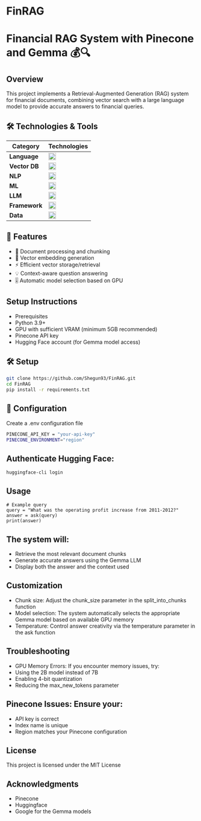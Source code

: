 # FinRAG
# Financial RAG System with Pinecone and Gemma 💰🔍

## Overview

This project implements a Retrieval-Augmented Generation (RAG) system for financial documents, combining vector search with a large language model to provide accurate answers to financial queries.

## 🛠️ Technologies & Tools

| Category       | Technologies                                                                 |
|----------------|-----------------------------------------------------------------------------|
| **Language**   | <img src="https://img.shields.io/badge/Python-3776AB?logo=python&logoColor=white" height="20"> |
| **Vector DB**  | <img src="https://img.shields.io/badge/Pinecone-430098?logo=pinecone&logoColor=white" height="20"> |
| **NLP**        | <img src="https://img.shields.io/badge/spaCy-09A3D5?logo=spacy&logoColor=white" height="20"> |
| **ML**         | <img src="https://img.shields.io/badge/PyTorch-EE4C2C?logo=pytorch&logoColor=white" height="20"> |
| **LLM**        | <img src="https://img.shields.io/badge/Gemma-FFD166?logo=google&logoColor=white" height="20"> |
| **Framework**  | <img src="https://img.shields.io/badge/Hugging%20Face-FFD21F?logo=huggingface&logoColor=black" height="20"> |
| **Data**       | <img src="https://img.shields.io/badge/Pandas-150458?logo=pandas&logoColor=white" height="20"> |

## 🚀 Features

- 📄 Document processing and chunking
- 🔢 Vector embedding generation
- ⚡ Efficient vector storage/retrieval
- 💡 Context-aware question answering
- 🎚️ Automatic model selection based on GPU

## Setup Instructions
- Prerequisites
- Python 3.9+
- GPU with sufficient VRAM (minimum 5GB recommended)
- Pinecone API key
- Hugging Face account (for Gemma model access)

## 🛠️ Setup

```bash
git clone https://github.com/Shegun93/FinRAG.git
cd FinRAG
pip install -r requirements.txt
```
## 🔑 Configuration

Create a .env configuration file
```bash
PINECONE_API_KEY = "your-api-key"
PINECONE_ENVIRONMENT="region"
```
## Authenticate Hugging Face:
```
huggingface-cli login
```
## Usage
```
# Example query
query = "What was the operating profit increase from 2011-2012?"
answer = ask(query)
print(answer)
```
## The system will:
- Retrieve the most relevant document chunks
- Generate accurate answers using the Gemma LLM
- Display both the answer and the context used

## Customization
- Chunk size: Adjust the chunk_size parameter in the split_into_chunks function
- Model selection: The system automatically selects the appropriate Gemma model based on available GPU memory
- Temperature: Control answer creativity via the temperature parameter in the ask function

## Troubleshooting
- GPU Memory Errors: If you encounter memory issues, try:
- Using the 2B model instead of 7B
- Enabling 4-bit quantization
- Reducing the max_new_tokens parameter

## Pinecone Issues: Ensure your:
- API key is correct
- Index name is unique
- Region matches your Pinecone configuration

## License
This project is licensed under the MIT License 

## Acknowledgments
- Pinecone
- Huggingface
- Google for the Gemma models
